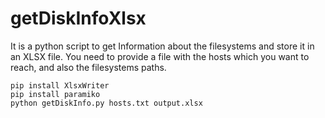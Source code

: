# getDiskInfoXlsx

It is a python script to get Information about the filesystems and store it in an XLSX file.
You need to provide a file with the hosts which you want to reach, and also the filesystems paths.

```
pip install XlsxWriter
pip install paramiko
python getDiskInfo.py hosts.txt output.xlsx

```